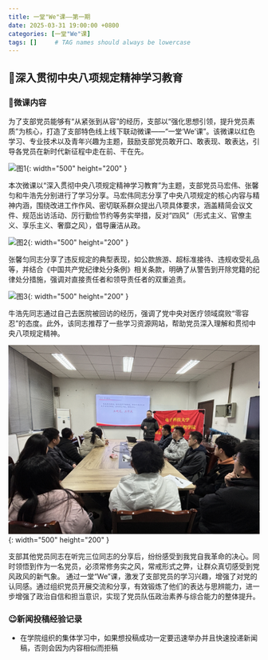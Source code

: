 ```yaml
---
title: 一堂"We"课——第一期
date: 2025-03-31 19:00:00 +0800
categories: [一堂"We"课]
tags: []     # TAG names should always be lowercase
---
```

## 🫡深入贯彻中央八项规定精神学习教育

### 🤩微课内容

为了支部党员能够有“从紧张到从容”的经历，支部以“强化思想引领，提升党员素质”为核心，打造了支部特色线上线下联动微课——“一堂‘We’课”。该微课以红色学习、专业技术以及青年兴趣为主题，鼓励支部党员敢开口、敢表现、敢表达，引导各党员在新时代新征程中走在前、干在先。

![图1](assets/img/2023-03-31/1.png){: width="500" height="200" }

本次微课以“深入贯彻中央八项规定精神学习教育”为主题，支部党员马宏伟、张馨匀和牛浩先分别进行了学习分享。马宏伟同志分享了中央八项规定的核心内容与精神内涵，围绕改进工作作风、密切联系群众提出八项具体要求，涵盖精简会议文件、规范出访活动、厉行勤俭节约等务实举措，反对“四风”（形式主义、官僚主义、享乐主义、奢靡之风），倡导廉洁从政。

![图2](assets/img/2023-03-31/2.png){: width="500" height="200" }

张馨匀同志分享了违反规定的典型表现，如公款旅游、超标准接待、违规收受礼品等，并结合《中国共产党纪律处分条例》相关条款，明确了从警告到开除党籍的纪律处分措施，强调对直接责任者和领导责任者的双重追责。

![图3](assets/img/2023-03-31/3.png){: width="500" height="200" }

牛浩先同志通过自己去医院被回访的经历，强调了党中央对医疗领域腐败“零容忍”的态度。此外，该同志推荐了一些学习资源网站，帮助党员深入理解和贯彻中央八项规定精神。

![图3](assets/img/2023-03-31/4.png){: width="500" height="200" }

支部其他党员同志在听完三位同志的分享后，纷纷感受到我党自我革命的决心。同时领悟到作为一名党员，必须常修务实之风，常戒形式之弊，让群众真切感受到党风政风的新气象。
通过一堂“We”课，激发了支部党员的学习兴趣，增强了对党的认同感。通过组织党员开展交流和分享，有效锻炼了他们的表达与思辨能力，进一步增强了政治自信和担当意识，实现了党员队伍政治素养与综合能力的整体提升。

### 😉新闻投稿经验记录

- 在学院组织的集体学习中，如果想投稿成功一定要迅速举办并且快速投递新闻稿，否则会因为内容相似而拒稿
